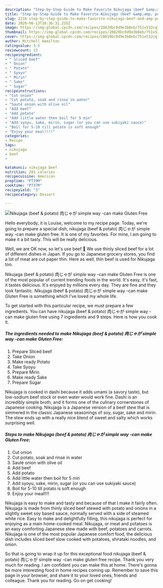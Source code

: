 ```yaml
---
description: "Step-by-Step Guide to Make Favorite Nikujaga (beef &amp;amp; potato) 肉じゃが simple way -can make Gluten Free"
title: "Step-by-Step Guide to Make Favorite Nikujaga (beef &amp;amp; potato) 肉じゃが simple way -can make Gluten Free"
slug: 2216-step-by-step-guide-to-make-favorite-nikujaga-beef-and-amp-potato-simple-way-can-make-gluten-free
date: 2020-06-13T16:36:31.235Z
image: https://img-global.cpcdn.com/recipes/28620bc0d9e3b8eb/751x532cq70/nikujaga-beef-potato-肉じゃが-simple-way-can-make-gluten-free-recipe-main-photo.jpg
thumbnail: https://img-global.cpcdn.com/recipes/28620bc0d9e3b8eb/751x532cq70/nikujaga-beef-potato-肉じゃが-simple-way-can-make-gluten-free-recipe-main-photo.jpg
cover: https://img-global.cpcdn.com/recipes/28620bc0d9e3b8eb/751x532cq70/nikujaga-beef-potato-肉じゃが-simple-way-can-make-gluten-free-recipe-main-photo.jpg
author: Mitchell Hamilton
ratingvalue: 3.5
reviewcount: 13
recipeingredient:
- " Sliced beef"
- " Onion"
- " Potato"
- " Syoyu"
- " Mirin"
- " Sake"
- " Sugar"
recipeinstructions:
- "Cut onion"
- "Cut potato, soak and rinse in water"
- "Sauté onion with olive oil"
- "Add beef"
- "Add potato"
- "Add little water then boil for 5 min"
- "Add syoyu, sake, mirin, sugar (or you can use sukiyaki sauce)"
- "Boil for 5-10 till potato is soft enough"
- "Enjoy your meal!!!!"
categories:
- Recipe
tags:
- nikujaga
- beef
- 

katakunci: nikujaga beef  
nutrition: 201 calories
recipecuisine: American
preptime: "PT39M"
cooktime: "PT37M"
recipeyield: "3"
recipecategory: Dessert

---
```



![Nikujaga (beef &amp; potato) 肉じゃが simple way -can make Gluten Free](https://img-global.cpcdn.com/recipes/28620bc0d9e3b8eb/751x532cq70/nikujaga-beef-potato-肉じゃが-simple-way-can-make-gluten-free-recipe-main-photo.jpg)

Hello everybody, it is Louise, welcome to my recipe page. Today, we're going to prepare a special dish, nikujaga (beef &amp; potato) 肉じゃが simple way -can make gluten free. It is one of my favorites. For mine, I am going to make it a bit tasty. This will be really delicious.

Well, we are OK now, so let&#39;s use beef 🙂 We use thinly sliced beef for a lot of different dishes in Japan. If you go to Japanese grocery stores, you find a lot of meat are cut paper thin. Here as well, thin beef is used for Nikujaga too.

Nikujaga (beef &amp; potato) 肉じゃが simple way -can make Gluten Free is one of the most popular of current trending foods in the world. It's easy, it's fast, it tastes delicious. It's enjoyed by millions every day. They are fine and they look fantastic. Nikujaga (beef &amp; potato) 肉じゃが simple way -can make Gluten Free is something which I've loved my whole life.


To get started with this particular recipe, we must prepare a few ingredients. You can have nikujaga (beef &amp; potato) 肉じゃが simple way -can make gluten free using 7 ingredients and 9 steps. Here is how you cook it.

<!--inarticleads1-->

##### The ingredients needed to make Nikujaga (beef &amp; potato) 肉じゃが simple way -can make Gluten Free:

1. Prepare  Sliced beef
1. Take  Onion
1. Make ready  Potato
1. Take  Syoyu
1. Prepare  Mirin
1. Make ready  Sake
1. Prepare  Sugar


Nikujaga is cooked in dashi because it adds umami (a savory taste), but low-sodium beef stock or even water would work fine. Dashi is an incredibly simple broth, and it forms one of the culinary cornerstones of Japanese cooking. Nikujaga is a Japanese version of a beef stew that is simmered in the classic Japanese seasonings of soy, sugar, sake and mirin. The stew ends up with a really nice blend of sweet and salty which works surprising well. 

<!--inarticleads2-->

##### Steps to make Nikujaga (beef &amp; potato) 肉じゃが simple way -can make Gluten Free:

1. Cut onion
1. Cut potato, soak and rinse in water
1. Sauté onion with olive oil
1. Add beef
1. Add potato
1. Add little water then boil for 5 min
1. Add syoyu, sake, mirin, sugar (or you can use sukiyaki sauce)
1. Boil for 5-10 till potato is soft enough
1. Enjoy your meal!!!!


Nikujaga is easy to make and tasty and because of that I make it fairly often. Nikujaga is made from thinly sliced beef stewed with potato and onions in a slightly sweet soy based sauce, normally served with a side of steamed white rice. Easy to make and delightfully filling, this nikujaga is perfect for enjoying as a main home-cooked meal. Nikujaga, or meat and potatoes is an easy comforting Japanese stew made with beef, potatoes and carrots. Nikujaga is one of the most popular Japanese comfort food, the delicious dish includes sliced beef slow cooked with potatoes, shirataki noodles, and onion. 

So that is going to wrap it up for this exceptional food nikujaga (beef &amp; potato) 肉じゃが simple way -can make gluten free recipe. Thank you very much for reading. I am confident you can make this at home. There's gonna be more interesting food in home recipes coming up. Remember to save this page in your browser, and share it to your loved ones, friends and colleague. Thank you for reading. Go on get cooking!
